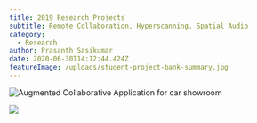 ```yaml
---
title: 2019 Research Projects
subtitle: Remote Collaboration, Hyperscanning, Spatial Audio
category:
  - Research
author: Prasanth Sasikumar
date: 2020-06-30T14:12:44.424Z
featureImage: /uploads/student-project-bank-summary.jpg
---
```

![Augmented Collaborative Application for car showroom](/uploads/ppt_media_image17.gif "Mercedes Magic Leap Demo")

![](/uploads/cat-1045782_1920.jpg)
